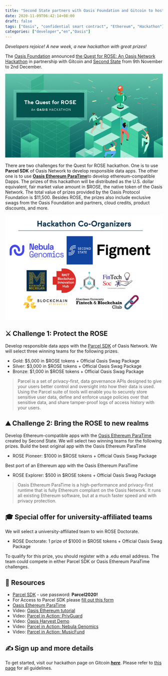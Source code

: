 ```yaml
---
title: "Second State partners with Oasis Foundation and Gitcoin to host The Quest for ROSE"
date: 2020-11-09T06:42:14+08:00
draft: false
tags: ["Oasis", "confidential smart contract", "Ethereum", "Hackathon"]
categories: ["developer","en","Oasis"]
---
```



*Developers rejoice! A new week, a new hackathon with great prizes!*

The [Oasis Foundation](https://oasisprotocol.org/) announced [the Quest for ROSE: An Oasis Network Hackathon](https://gitcoin.co/hackathon/oasis/onboard) in partnership with Gitcoin and [Second State](https://www.secondstate.io/) from 9th November to 2nd December. 

![](/images/20201109-secondstate-oasis-gitcoin-hackathon-01.png)

There are two challenges for the Quest for ROSE hackathon. One is to use **Parcel SDK** of Oasis Network to develop responsible data apps. The other one is to use [**Oasis Ethereum ParaTime**](https://www.oasiseth.org/)to develop ethereum-compatible Dapps.
The prizes of this hackathon will be distributed as the U.S. dollar equivalent, fair market value amount in $ROSE, the native token of the Oasis Network. The total value of prizes provided by the Oasis Protocol Foundation is $11,500. Besides ROSE, the prizes also include exclusive swags from the Oasis Foundation and partners, cloud credits, product discounts, and more.

![](/images/20201109-secondstate-oasis-gitcoin-hackathon-02.png)

## ⚔️ Challenge 1: Protect the ROSE

Develop responsible data apps with the [Parcel SDK](https://docs.oasiscloud.io/latest/) of Oasis Network. We will select three winning teams for the following prizes.


* Gold: $5,000 in $ROSE tokens + Official Oasis Swag Package
* Silver: $3,000 in $ROSE tokens + Official Oasis Swag Package
* Bronze: $1,000 in $ROSE tokens + Official Oasis Swag Package



> Parcel is a set of privacy-first, data governance APIs designed to give your users better control and oversight into how their data is used. Using the Parcel suite of tools will enable you to securely store sensitive user data, define and enforce usage policies over that sensitive data, and share tamper-proof logs of access history with your users.

## ⛰ Challenge 2: Bring the ROSE to new realms

Develop Ethereum-compatible apps with the [Oasis Ethereum ParaTime](https://www.oasiseth.org/) created by Second State. We will select two winning teams for the following prizes.
Build the best original app with the Oasis Ethereum ParaTime

* ROSE Pioneer: $1000 in $ROSE tokens + Official Oasis Swag Package

Best port of an Ethereum app with the Oasis Ethereum ParaTime

* ROSE Explorer: $500 in $ROSE tokens + Official Oasis Swag Package

> Oasis Ethereum ParaTime is a high-performance and privacy-first runtime that is fully Ethereum compliant on the Oasis Network. It runs all existing Ethereum software, but at a much faster speed and with privacy protection. 

## 🎓 Special offer for university-affiliated teams
We will select a university-affiliated team to win ROSE Doctorate.

* ROSE Doctorate: 1 prize of $1000 in $ROSE tokens + Official Oasis Swag Package 

To qualify for this prize, you should register with a .edu email address. The team could compete in either Parcel SDK or Oasis Ethereum ParaTime challenges.

## 👏 Resources

* [Parcel SDK](http://docs.oasiscloud.io/) - use password: **Parcel2020!**
* For Access to Parcel SDK please [fill out this form](https://oasisfoundation.typeform.com/to/u3EINnMw)
* [Oasis Ethereum ParaTime](https://www.oasiseth.org/#developers)
* Video: [Oasis Ethereum tutorial](https://youtu.be/NEo7W_qgKos)
* Video: [Parcel in Action: PrivGuard](https://youtu.be/SKYP2Vceag0)
* Video: [Oasis Harvest Demo](https://youtu.be/9HduApRDJyA)
* Video: [Parcel in Action: Nebula Genomics](https://youtu.be/VA5la2h75lQ)
* Video: [Parcel in Action: MusicFund](https://youtu.be/DQqiiLYw1mI)

## ✍️ Sign up and more details
To get started, visit our hackathon page on Gitcoin [**_here_**](https://gitcoin.co/hackathon/oasis/onboard). Please refer to [this page](https://gitcoin.co/hackathon/oasis/onboard) for all guidelines.

